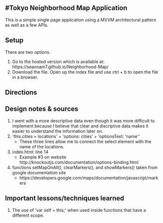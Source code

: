 #Tokyo Neighborhood Map Application
------------------------------------
This is a simple single page application using a MVVM architectural pattern
as well as a few APIs.

## Setup
There are two options.
<ol>
    <li>Go to the hosted version which is available at: https://seannam7.github.io/Neighborhood-Map/</li>
    <li>Download the file. Open up the index file and use ctrl + b to open the file in a browser.</li>
</ol>

## Directions


## Design notes & sources
<ol>
    <li>I went with a more descriptive data even though it was more difficult to implement because I believe that clear and discriptive data makes it easier to understand the information later on.</li>
    <li>'this.cities = locations' + 'options: cities' + 'optionsText: 'name''
        <ul>
            <li>These three lines allow me to connect the select element with the name of the locations.
            </li>
        </ul>
    </li>
    <li>index.html: line 14
        <ul>
            <li>Example #3 on website http://knockoutjs.com/documentation/options-binding.html</li>
        </ul>
    </li>
    <li>functions setMapOnAll(), clearMarkers(), and showMarkers() taken from google documentation site
        <ul>
            <li>https://developers.google.com/maps/documentation/javascript/markers</li>
        </ul>
    </li>
</ol>

## Important lessons/techniques learned
<ol>
    <li>The use of 'var self = this;' when used inside functions that have a different scope.</li>
</ol>